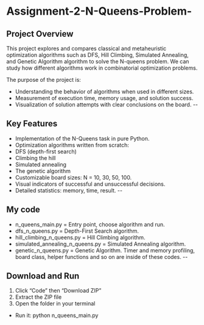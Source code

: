 # Assignment-2-N-Queens-Problem-

## Project Overview

This project explores and compares classical and metaheuristic optimization algorithms such as DFS, Hill Climbing, Simulated Annealing, and Genetic Algorithm algorithm to solve the N-queens problem. We can study how different algorithms work in combinatorial optimization problems.

The purpose of the project is:
- Understanding the behavior of algorithms when used in different sizes.
- Measurement of execution time, memory usage, and solution success.
- Visualization of solution attempts with clear conclusions on the board.
--
## Key Features
- Implementation of the N-Queens task in pure Python.
- Optimization algorithms written from scratch:
- DFS (depth-first search)
- Climbing the hill
- Simulated annealing
- The genetic algorithm
- Customizable board sizes: N = 10, 30, 50, 100.
- Visual indicators of successful and unsuccessful decisions.
- Detailed statistics: memory, time, result.
--
## My code
- n_queens_main.py = Entry point, choose algorithm and run.
- dfs_n_queens.py = Depth-First Search algorithm. 
- hill_climbing_n_queens.py = Hill Climbing algorithm.
- simulated_annealing_n_queens.py = Simulated Annealing algorithm.
- genetic_n_queens.py = Genetic Algorithm.
Timer and memory profiling, board class, helper functions and so on are inside of these codes.
--
## Download and Run
1. Click “Code” then “Download ZIP” 
2. Extract the ZIP file  
3. Open the folder in your terminal

- Run it: 
python n_queens_main.py
